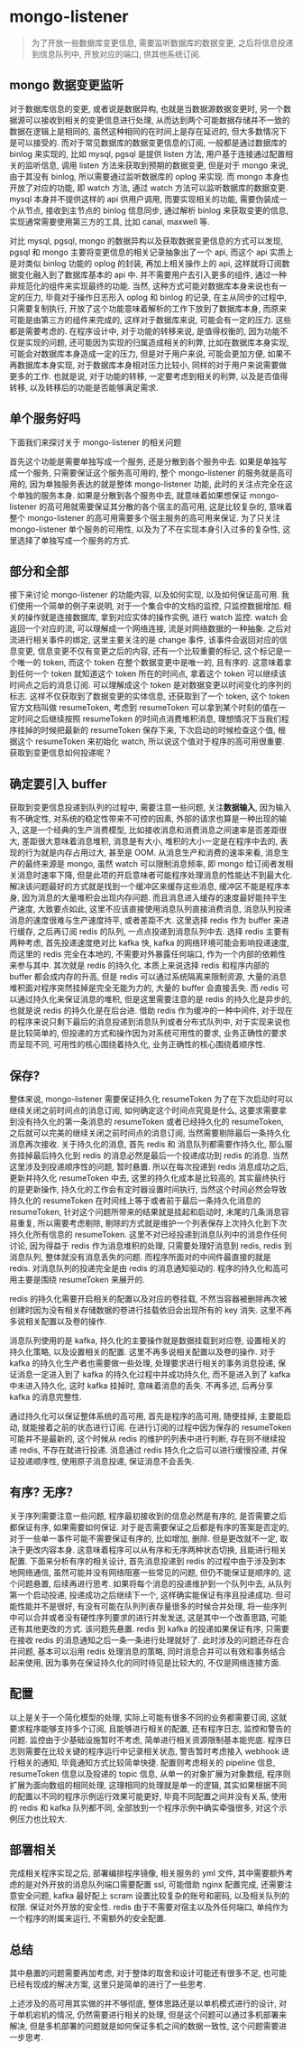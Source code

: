 # mongo-listener

> 为了开放一些数据库变更信息, 需要监听数据库的数据变更, 之后将信息投递到信息队列中, 开放对应的端口, 供其他系统订阅.

## mongo 数据变更监听

对于数据库信息的变更, 或者说是数据异构, 也就是当数据源数据变更时, 另一个数据源可以接收到相关的变更信息进行处理, 从而达到两个可能数据存储并不一致的数据在逻辑上是相同的, 虽然这种相同的在时间上是存在延迟的, 但大多数情况下是可以接受的. 而对于常见数据库的数据变更信息的订阅, 一般都是通过数据库的 binlog 来实现的, 比如 mysql, pgsql 是提供 listen 方法, 用户基于连接通过配置相关的监听信息, 调用 listen 方法来获取到预期的数据变更, 但是对于 mongo 来说, 由于其没有 binlog, 所以需要通过监听数据库的 oplog 来实现. 而 mongo 本身也开放了对应的功能, 即 watch 方法, 通过 watch 方法可以监听数据库的数据变更. mysql 本身并不提供这样的 api 供用户调用, 而要实现相关的功能, 需要伪装成一个从节点, 接收到主节点的 binlog 信息同步, 通过解析 binlog 来获取变更的信息, 实现通常需要使用第三方的工具, 比如 canal, maxwell 等.

对比 mysql, pgsql, mongo 的数据异构以及获取数据变更信息的方式可以发现, pgsql 和 mongo 主要将变更信息的相关记录抽象出了一个 api, 而这个 api 实质上是对类似 binlog 功能的 oplog 的封装, 再加上相关操作上的 api, 这样就将订阅数据变化融入到了数据库基本的 api 中. 并不需要用户去引入更多的组件, 通过一种非规范化的组件来实现最终的功能. 当然, 这种方式可能对数据库本身来说也有一定的压力, 毕竟对于操作日志形入 oplog 和 binlog 的记录, 在主从同步的过程中, 只需要复制执行, 开放了这个功能意味着解析的工作下放到了数据库本身, 而原来可能是由第三方的组件来完成的, 这样对于数据库来说, 可能会有一定的压力. 这些都是需要考虑的. 在程序设计中, 对于功能的转移来说, 是值得权衡的, 因为功能不仅是实现的问题, 还可能因为实现的归属造成相关的利弊, 比如在数据库本身实现, 可能会对数据库本身造成一定的压力, 但是对于用户来说, 可能会更加方便, 如果不再数据库本身实现, 对于数据库本身相对压力比较小, 同样的对于用户来说需要做更多的工作. 也就是说, 对于功能的转移, 一定要考虑到相关的利弊, 以及是否值得转移, 以及转移后的功能是否能够满足需求.

## 单个服务好吗

下面我们来探讨关于 mongo-listener 的相关问题

首先这个功能是需要单独写成一个服务, 还是分散到各个服务中去. 如果是单独写成一个服务, 只需要保证这个服务高可用的, 整个 mongo-listener 的服务就是高可用的, 因为单独服务表达的就是整体 mongo-listener 功能, 此时的关注点完全在这个单独的服务本身. 如果是分散到各个服务中去, 就意味着如果想保证 mongo-listener 的高可用就需要保证其分散的各个宿主的高可用, 这是比较复杂的, 意味着整个 mongo-listener 的高可用需要多个宿主服务的高可用来保证. 为了只关注 mongo-listener 单个服务的可用性, 以及为了不在实现本身引入过多的复杂性, 这里选择了单独写成一个服务的方式.

## 部分和全部

接下来讨论 mongo-listener 的功能内容, 以及如何实现, 以及如何保证高可用. 我们使用一个简单的例子来说明, 对于一个集合中的文档的监控, 只监控数据增加. 相关的操作就是连接数据库, 拿到对应实体的操作实例, 进行 watch 监控. watch 会返回一个对应的流, 可以理解成一个网络连接, 流是对网络数据的一种抽象. 之后对流进行相关事件的绑定, 这里主要关注的是 change 事件, 该事件会返回对应的信息变更, 信息变更不仅有变更之后的内容, 还有一个比较重要的标记, 这个标记是一个唯一的 token, 而这个 token 在整个数据变更中是唯一的, 且有序的. 这意味着拿到任何一个 token 就知道这个 token 所在的时间点, 拿着这个 token 可以继续该时间点之后的消息订阅. 可以理解成这个 token 是对数据变更以时间变化的序列的标志. 这样不仅获取到了数据变更的实体信息, 还获取到了一个 token, 这个 token 官方文档叫做 resumeToken, 考虑到 resumeToken 可以拿到某个时刻的值在一定时间之后继续按照 resumeToken 的时间点消费堆积消息, 理想情况下当我们程序挂掉的时候把最新的 resumeToken 保存下来, 下次启动的时候检查这个值, 根据这个 resumeToken 来初始化 watch, 所以说这个值对于程序的高可用很重要. 获取到变更信息如何投递呢？

## 确定要引入 buffer

获取到变更信息投递到队列的过程中, 需要注意一些问题, 关注**数据输入**, 因为输入有不确定性, 对系统的稳定性带来不可控的因素, 外部的请求也算是一种出现的输入, 这是一个经典的生产消费模型, 比如接收消息和消费消息之间速率是否差距很大, 差距很大意味着消息堆积, 消息是有大小, 堆积的大小一定是在程序中去的, 表现的行为就是内存占用过大, 甚至是 OOM. 从消息生产和消费的速率来看, 消息生产的最终来源是 mongo, 虽然 watch 可以限制消息频率, 即 mongo 给订阅者发相关消息时速率下降, 但是此项的开启意味者可能程序处理消息的性能达不到最大化. 解决该问题最好的方式就是找到一个缓冲区来缓存这些消息, 缓冲区不能是程序本身, 因为消息的大量堆积会出现内存问题. 而且消息进入缓存的速度最好能持平生产速度, 大致要点如此, 这里不应该直接使用消息队列直接消费消息, 消息队列投递消息的速度很难与生产速度持平, 或者差距不大. 这里选择 redis 作为 buffer 来进行缓存, 之后再订阅 redis 的队列, 一点点投递到消息队列中去. 选择 redis 主要有两种考虑, 首先投递速度绝对比 kafka 快, kafka 的网络环境可能会影响投递速度, 而这里的 redis 完全在本地的, 不需要对外暴露任何端口, 作为一个内部的依赖性来参与其中. 其次就是 redis 的持久化, 本质上来说选择 redis 和程序内部的 buffer 都会成内存的升高, 但是 redis 可以通过系统隔离来限制资源, 大量的消息堆积面对程序突然挂掉是完全无能为力的, 大量的 buffer 会直接丢失. 而 redis 可以通过持久化来保证消息的堆积, 但是这里需要注意的是 redis 的持久化是异步的, 也就是说 redis 的持久化是在后台进. 借助 redis 作为缓冲的一种中间件, 对于现在的程序来说只剩下最后的消息投递到消息队列或者分布式队列中, 对于实现来说也是比较简单的, 但投递的方式和操作因为对系统可用性的要求, 业务正确性的要求而呈现不同, 可用性的核心围绕着持久化, 业务正确性的核心围绕着顺序性.

## 保存?

整体来说, mongo-listener 需要保证持久化 resumeToken 为了在下次启动时可以继续关闭之前时间点的消息订阅, 如何确定这个时间点究竟是什么, 这要求需要拿到没有持久化的第一条消息的 resumeToken 或者已经持久化的 resumeToken, 之后就可以完美的继续关闭之前时间点的消息订阅, 当然需要剔除最后一条持久化消息再次接收. 关于持久化的消息, 首先 redis 和 消息队列都需要作持久化, 那么服务挂掉最后持久化到 redis 的消息必然是最后一个投递成功到 redis 的消息. 当然这里涉及到投递顺序性的问题, 暂时悬置. 所以在每次投递到 redis 消息成功之后, 更新并持久化 resumeToken 中去, 这里的持久化成本是比较高的, 其实最终执行的是更新操作, 持久化的工作会有定时器设置时间执行, 当然这个时间必然会导致持久化的 resumeToken 在时间线上等于或者前于最后一条持久化消息的 resumeToken, 针对这个问题所带来的结果就是挂起和启动时, 末尾的几条消息容易重复, 所以需要考虑剔除, 剔除的方式就是维护一个列表保存上次持久化到下次持久化所有信息的 resumeToken. 这里不对已经投递到消息队列中的消息作任何讨论, 因为得益于 redis 作为消息堆积的处理, 只需要处理好消息到 redis, redis 到消息队列, 整体就没有消息丢失的问题. 而程序所面对的中间件最直接的就是 redis. 对消息队列的投递完全是由 redis 的消息通知驱动的. 程序的持久化和高可用主要是围绕 resumeToken 来展开的.

redis 的持久化需要开启相关的配置以及对应的卷挂载, 不然当容器被删除再次被创建时因为没有相关存储数据的卷进行挂载依旧会出现所有的 key 消失. 这里不再多说相关配置以及卷的操作.

消息队列使用的是 kafka, 持久化的主要操作就是数据挂载到对应卷, 设置相关的持久化策略, 以及设置相关的配置. 这里不再多说相关配置以及卷的操作. 对于 kafka 的持久化生产者也需要做一些处理, 处理要求进行相关的事务消息投递, 保证消息一定进入到了 kafka 的持久化过程中并成功持久化, 而不是进入到了 kafka 中未进入持久化, 这时 kafka 挂掉时, 意味着消息的丢失. 不再多述, 后再分享 kafka 的消息完整性.

通过持久化可以保证整体系统的高可用, 首先是程序的高可用, 随便挂掉, 主要能启动, 就能接着之前的状态进行订阅. 在进行订阅的过程中因为保存的 resumeToken 可能并不是最新的, 这个时候从 redis 的维护的列表中进行判断, 存在则不继续投递 redis, 不存在就进行投递. 消息通过 redis 持久化之后可以进行缓慢投递, 并保证投递顺序性, 使用原子消息投递, 保证消息不会丢失.

## 有序? 无序?

关于序列需要注意一些问题, 程序最初接收到的信息必然是有序的, 是否需要之后都保证有序, 如果需要如何保证. 对于是否需要保证之后都是有序的答案是否定的, 对于一些单一事件可能不需要保证有序的, 比如增加, 删除. 但是更改就不一定, 取决于更改内容本身. 这意味着程序可以从有序和无序两种状态切换, 且能进行相关配置. 下面来分析有序的相关设计, 首先消息投递到 redis 的过程中由于涉及到本地网络通信, 虽然可能并没有网络阻塞一些常见的问题, 但仍不能保证是顺序的, 这个问题悬置, 后续再进行思考. 如果将每个消息的投递维护到一个队列中去, 从队列第一个启动投递, 投递成功之后继续下一个, 这样确实能保证有序且投递成功. 但可能性能并不是很好, 有没有可能在队列列表存量很多的时候合并处理, 将一些序列中可以合并或者没有硬性序列要求的进行并发发送, 这是其中一个改善思路, 可能还有其他更改的方式. 该问题先悬置. redis 到 kafka 的投递如果保证有序, 只需要在接收 redis 的消息通知之后一条一条进行处理就好了. 此时涉及的问题还存在合并问题, 基本可以沿用 redis 处理消息的策略, 同时消息合并可以有效和事务结合起来使用, 因为事务在保证持久化的同时待见是比较大的, 不仅是网络连接方面.

## 配置

以上是关于一个简化模型的处理, 实际上可能有很多不同的业务都需要订阅, 这就要求程序能够支持多个订阅, 且能够进行相关的配置, 还有程序日志, 监控和警告的问题. 监控由于少基础设施暂时不考虑, 简单进行相关资源限制基本能兜底. 程序日志则需要在比较关键的程序运行中记录相关状态, 警告暂时考虑接入 webhook 进行相关的通知, 毕竟通知方式比较简单快捷. 配置则考虑相关的 pipeline 信息, resumeToken 信息以及投递的 topic 信息, 从单一的对象扩展为对象数组, 程序则扩展为面向数组的相同处理, 这理相同的处理就是单一的逻辑, 其实如果根据不同的配置以不同的程序示例运行效果可能更好, 毕竟不同配置之间并没有关系, 使用的 redis 和 kafka 队列都不同, 全部放到一个程序示例中确实牵强很多, 对这个示例压力也比较大.

## 部署相关

完成相关程序实现之后, 部署编排程序镜像, 相关服务的 yml 文件, 其中需要额外考虑的是对外开放的消息队列端口需要配置 ssl, 可能借助 nginx 配置完成, 还需要注意安全问题, kafka 最好配上 scram 设置比较复杂的账号和密码, 以及相关队列的权限. 保证对外开放的安全性. redis 由于不需要对宿主以及外任何端口, 单纯作为一个程序的附属来运行, 不需额外的安全配置.

## 总结

其中悬置的问题需要再加考虑, 对于整体的取舍和设计可能还有很多不足, 也可能已经有现成的解决方案, 这里只是简单的进行了一些思考.

上述涉及的高可用其实做的并不够彻底, 整体思路还是以单机模式进行的设计, 对于单机宕机的情况, 仍然需要进行相关的处理, 但是这个问题可以通过多机部署来解决, 但是多机部署的问题就是如何保证多机之间的数据一致性, 这个问题需要进一步思考.

